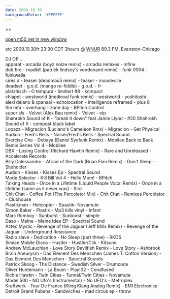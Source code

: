 ```yaml
---
date: 2009.10.30
backgroundColor: '#FFFFFF'
---
```


\>>

[open m50.net in new window  
](http://m50.net/)  


etc 2009.10.30fr 23:30 CDT 3hours @ [WNUR](http://www.wnur.org/) 89.3 FM, Evanston-Chicago  


DJ OP...  
apparat - arcadia (boyz noize remix) - arcadia remixes - infine  
dub fire - roadkill (patrick lindsey's voodooamt remix) - funk 0004 - funkwelle  
cires d - teaser (deadmau5 remix) - teaser - mouseville  
deadset - g.o.d. (mango re-fiddle) - g.o.d. - fr  
platzhisch - O tempura - limitiert #8 - kompact  
chiapet - westworld (medieval funk remix) - westworld - yoshitoshi  
alexi delano & xpansal - echolocation - intelligence reframed - plus 8  
the mfa - overhang - zone day - BPitch Control  
super sls - Velvet (Alex Bau remix) - Velvet - elp  
Shahrokh Sound of K - "break it down" feat Jamie Llyod - #30 Shahrokh Sound of K - compost black label  
Lopazz - Migracion (Luciano's Cameleon Rmx) - Migracion - Get Physical  
Audion - Fred's Bells - Noiser/Fred's Bells - Spectral Sound  
Exercise One - Debaya (Daniel Syefank Remix) - Mobilee Back to Back Remix Series Vol 4 - Mobilee  
DBX - Losing Control (Richard Hawtin Remix) - Rare and Unreleased - Accelerate Records  
Billy Dalessandro - Afriad of the Dark (Brian Flan Remix) - Don't Sleep - Siteholder  
Audion - Kisses - Kisses Ep - Spectral Sound  
Mode Selector - Kill Bill Vol 4 - Hello Mom! - BPitch  
Talking Heads - Once in a Lifetime (Liquid People Vocal Remix) - Once in a lifetime (same as it never was) - Sire  
Chit Chat - Coffee Pot (The Percolator Mix) - Chit Chat - Remixes Percolator - Clubhouse  
Plastikman - Helicopter - Spastik- Novamute  
Simon Baker - Plastik - Mp3 kills vinyl - Infant  
Marc Romboy - Sunburst - Sunburst - simple  
Daso - Meine - Meine Idee EP - Spectral Sound  
Aztec Mystic - Revenge of the Jaguar (Jeff Mills Remix) - Revenge of the Jaguar - Underground Resistance  
Radio slave - Dedication - No Sleep (part three) - RKDS  
Simian Mobile Disco - Hustler - Hustler/Clik - Kitsune  
Andrew McLauchlan - Love Story Devilfish Remix - Love Story - Ashbrook  
Brain Aneurysm - Das Element Des Menschen (James T. Cotton Version) - Das Element Des Menschen - Spectral Sounds  
Patrick Skoog - The Distance - Swedish Silver - Drumcode  
Oliver Huntemann - La Boum - Play!02 - Condfused  
Richie Hawtin - Twin Cities - Tunnel/Twin Cities - Novamute  
Model 500 - NO Ufo's (Instrumental) - No UFO's - Metroplex  
Kraftwerk - Tour De France (Kling Klang Analog Remix) - EMI Electronica  
Detroit Grand Pubahs - Sandwiches - mad circus ep - throw